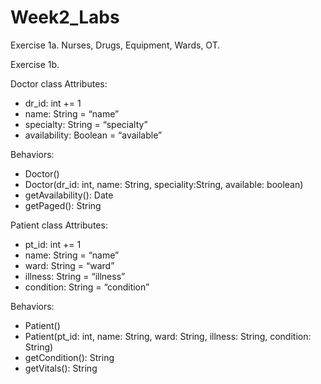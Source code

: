 # Week2_Labs

Exercise 1a.
Nurses, Drugs, Equipment, Wards, OT.

Exercise 1b.

Doctor class Attributes:
- dr_id: int += 1
- name: String = “name”
- specialty: String = “specialty”
- availability: Boolean = “available”

Behaviors:
+ Doctor()
+ Doctor(dr_id: int, name: String, speciality:String, available: boolean)
+ getAvailability(): Date
+ getPaged(): String

Patient class Attributes:

- pt_id: int += 1 
- name: String = “name”
- ward: String = “ward”
- illness: String = “illness”
- condition: String = “condition”

Behaviors:
+ Patient()
+ Patient(pt_id: int, name: String, ward: String, illness: String, condition: String)
+ getCondition(): String
+ getVitals(): String

